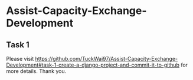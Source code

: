 # Assist-Capacity-Exchange-Development
## Task 1
Please visit https://github.com/TuckWai97/Assist-Capacity-Exchange-Development#task-1-create-a-django-project-and-commit-it-to-github for more details. Thank you.
